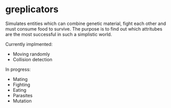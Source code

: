 greplicators
============

Simulates entities which can combine genetic material, fight each other and must consume food to survive.
The purpose is to find out which attritubes are the most successful in such a simplistic world.

Currently implmented:
* Moving randomly
* Collision detection

In progress:
* Mating
* Fighting
* Eating
* Parasites
* Mutation
